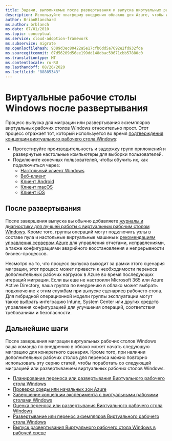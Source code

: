 ```yaml
---
title: Задачи, выполняемые после развертывания и выпуска виртуальных рабочих столов Windows
description: Используйте платформу внедрения облаков для Azure, чтобы изучить рекомендации по переносу виртуальных рабочих столов Windows, чтобы сократить сложность и стандартизировать процесс миграции.
author: BrianBlanchard
ms.author: brblanch
ms.date: 07/01/2010
ms.topic: conceptual
ms.service: cloud-adoption-framework
ms.subservice: migrate
ms.openlocfilehash: 9389d3ec80422a5e17cfb6dd5a7692e2fd932fda
ms.sourcegitcommit: 07d56209d56ee199dd148dbac59671cbb57880c0
ms.translationtype: MT
ms.contentlocale: ru-RU
ms.lasthandoff: 08/26/2020
ms.locfileid: "88885343"
---
```

# <a name="windows-virtual-desktop-post-deployment"></a>Виртуальные рабочие столы Windows после развертывания

Процесс выпуска для миграции или развертывания экземпляров виртуальных рабочих столов Windows относительно прост. Этот процесс отражает тот, который используется во время [подтверждения концепции виртуального рабочего стола Windows](./proof-of-concept.md):

- Протестируйте производительность и задержку групп приложений и развернутые настольные компьютеры для выборки пользователей.
- Подключите конечных пользователей, чтобы обучить их, как подключиться через:
  - [Настольный клиент Windows](/azure/virtual-desktop/connect-windows-7-and-10)
  - [Веб-клиент](/azure/virtual-desktop/connect-web)
  - [Клиент Android](/azure/virtual-desktop/connect-android)
  - [Клиент macOS](/azure/virtual-desktop/connect-macos)
  - [Клиент iOS](/azure/virtual-desktop/connect-ios)

## <a name="post-deployment"></a>После развертывания

После завершения выпуска вы обычно добавляете [журналы и диагностику для лучшей работы с виртуальным рабочим столом Windows](/azure/virtual-desktop/diagnostics-log-analytics#push-diagnostics-data-to-your-workspace). Кроме того, группы операций могут подключить узлы в составе пула и настольные виртуальные машины к [рекомендациям управления сервером Azure](../../manage/azure-server-management/index.md) для управления отчетами, исправлениями, а также конфигурациями аварийного восстановления и непрерывности бизнес-процессов.

Несмотря на то, что процесс выпуска выходит за рамки этого сценария миграции, этот процесс может привести к необходимости переноса дополнительных рабочих нагрузок в Azure во время последующих итераций миграции. Если вы еще не настроили Microsoft 365 или Azure Active Directory, ваша группа по внедрению в облако может выбрать подключение к этим службам при выпуске сценариев рабочего стола. Для гибридной операционной модели группы эксплуатации могут также выбрать интеграцию Intune, System Center или других средств управления конфигурацией для улучшения операций, соответствия требованиям и безопасности.

## <a name="next-steps"></a>Дальнейшие шаги

После завершения миграции виртуальных рабочих столов Windows ваша команда по внедрению в облако может начать следующую миграцию для конкретного сценария. Кроме того, при наличии дополнительных рабочих столов для переноса можно повторно использовать эту серию статей, чтобы поработать со следующей миграцией или развертыванием виртуальных рабочих столов Windows.

- [Планирование переноса или развертывания Виртуального рабочего стола Windows](./plan.md)
- [Проверка среды или начальных зон Azure](./ready.md)
- [Завершение концепции эксперимента с виртуальными рабочими столами Windows](./proof-of-concept.md)
- [Оценка переноса или развертывания Виртуального рабочего стола Windows](./migrate-assess.md)
- [Развертывание или перенос экземпляров Виртуального рабочего стола Windows](./migrate-deploy.md)
- [Выпуск развертывания Виртуального рабочего стола Windows в рабочей среде](./migrate-release.md)
